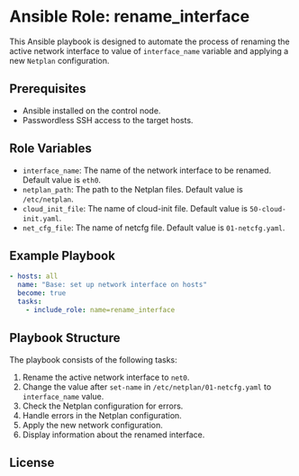 # Ansible Role: rename_interface
This Ansible playbook is designed to automate the process of renaming the active network interface
to value of `interface_name` variable and applying a new `Netplan` configuration.

## Prerequisites

- Ansible installed on the control node.
- Passwordless SSH access to the target hosts.

## Role Variables

- `interface_name`: The name of the network interface to be renamed. Default value is `eth0`.
- `netplan_path`: The path to the Netplan files. Default value is `/etc/netplan`.
- `cloud_init_file`: The name of cloud-init file. Default value is `50-cloud-init.yaml`.
- `net_cfg_file`: The name of netcfg file. Default value is `01-netcfg.yaml`.

## Example Playbook

```yaml
- hosts: all
  name: "Base: set up network interface on hosts"
  become: true
  tasks:
    - include_role: name=rename_interface
```

## Playbook Structure

The playbook consists of the following tasks:

1. Rename the active network interface to `net0`.
2. Change the value after `set-name` in `/etc/netplan/01-netcfg.yaml` to `interface_name` value.
3. Check the Netplan configuration for errors.
4. Handle errors in the Netplan configuration.
5. Apply the new network configuration.
6. Display information about the renamed interface.

## License
